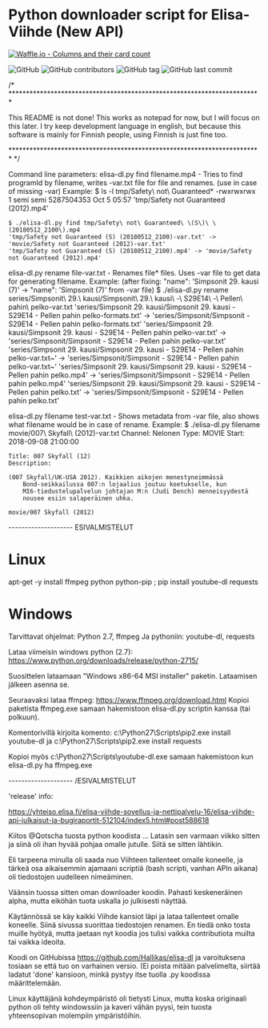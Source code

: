 # Python downloader script for Elisa-Viihde (New API)

[![Waffle.io - Columns and their card count](https://badge.waffle.io/Hallikas/elisa-dl.svg?columns=all)](https://waffle.io/Hallikas/elisa-dl)

![GitHub](https://img.shields.io/github/license/Hallikas/elisa-dl.svg)
![GitHub contributors](https://img.shields.io/github/contributors/Hallikas/elisa-dl.svg)
![GitHub tag](https://img.shields.io/github/tag/Hallikas/elisa-dl.svg)
![GitHub last commit](https://img.shields.io/github/last-commit/Hallikas/elisa-dl.svg)


/* ************************************************************************

This README is not done!  This works as notepad for now, but I will
focus on this later.  I try keep development language in english, but
because this software is mainly for Finnish people, using Finnish is just
fine too.

************************************************************************ */


Command line parameters:
elisa-dl.py find filename.mp4 - Tries to find programId by filename, writes -var.txt file for file and renames. (use in case of missing -var)
Example:
	$ ls -l tmp/Safety\ not\ Guaranteed*
	-rwxrwxrwx 1 semi semi 5287504353 Oct  5 05:57 'tmp/Safety not Guaranteed (2012).mp4'

	$ ./elisa-dl.py find tmp/Safety\ not\ Guaranteed\ \(S\)\ \(20180512_2100\).mp4
	'tmp/Safety not Guaranteed (S) (20180512_2100)-var.txt' -> 'movie/Safety not Guaranteed (2012)-var.txt'
	'tmp/Safety not Guaranteed (S) (20180512_2100).mp4' -> 'movie/Safety not Guaranteed (2012).mp4'


elisa-dl.py rename file-var.txt - Renames file* files. Uses -var file to get data for generating filename.
Example:
	(after fixing: "name": 'Simpsonit 29. kausi (7)' -> "name": 'Simpsonit (7)' from -var file)
	$ ./elisa-dl.py rename series/Simpsonit\ 29.\ kausi/Simpsonit\ 29.\ kausi\ -\ S29E14\ -\ Pellen\ pahin\ pelko-var.txt
	'series/Simpsonit 29. kausi/Simpsonit 29. kausi - S29E14 - Pellen pahin pelko-formats.txt' -> 'series/Simpsonit/Simpsonit - S29E14 - Pellen pahin pelko-formats.txt'
	'series/Simpsonit 29. kausi/Simpsonit 29. kausi - S29E14 - Pellen pahin pelko-var.txt' -> 'series/Simpsonit/Simpsonit - S29E14 - Pellen pahin pelko-var.txt'
	'series/Simpsonit 29. kausi/Simpsonit 29. kausi - S29E14 - Pellen pahin pelko-var.txt~' -> 'series/Simpsonit/Simpsonit - S29E14 - Pellen pahin pelko-var.txt~'
	'series/Simpsonit 29. kausi/Simpsonit 29. kausi - S29E14 - Pellen pahin pelko.mp4' -> 'series/Simpsonit/Simpsonit - S29E14 - Pellen pahin pelko.mp4'
	'series/Simpsonit 29. kausi/Simpsonit 29. kausi - S29E14 - Pellen pahin pelko.txt' -> 'series/Simpsonit/Simpsonit - S29E14 - Pellen pahin pelko.txt'


elisa-dl.py filename test-var.txt - Shows metadata from -var file, also shows what filename would be in case of rename.
Example:
	$ ./elisa-dl.py filename movie/007\ Skyfall\ \(2012\)-var.txt
	Channel: Nelonen
	Type: MOVIE
	Start: 2018-09-08 21:00:00

	Title: 007 Skyfall (12)
	Description:

	(007 Skyfall/UK-USA 2012). Kaikkien aikojen menestyneimmässä
        Bond-seikkailussa 007:n lojaalius joutuu koetukselle, kun
        MI6-tiedustelupalvelun johtajan M:n (Judi Dench) menneisyydestä
        nousee esiin salaperäinen uhka.

	movie/007 Skyfall (2012)


-------------------- ESIVALMISTELUT

Linux
=====

apt-get -y install ffmpeg python python-pip ; pip install youtube-dl requests


Windows
=======

Tarvittavat ohjelmat: Python 2.7, ffmpeg
Ja pythoniin: youtube-dl, requests

Lataa viimeisin windows python (2.7):
https://www.python.org/downloads/release/python-2715/

Suosittelen lataamaan "Windows x86-64 MSI installer" paketin. Lataamisen jälkeen asenna se.

Seuraavaksi lataa ffmpeg:
https://www.ffmpeg.org/download.html
Kopioi paketista ffmpeg.exe samaan hakemistoon elisa-dl.py scriptin kanssa (tai polkuun).

Komentorivillä kirjoita komento:
c:\Python27\Scripts\pip2.exe install youtube-dl
ja
c:\Python27\Scripts\pip2.exe install requests

Kopioi myös c:\Python27\Scripts\youtube-dl.exe samaan hakemistoon kun elisa-dl.py ha ffmpeg.exe

-------------------- /ESIVALMISTELUT


'release' info:

https://yhteiso.elisa.fi/elisa-viihde-sovellus-ja-nettipalvelu-16/elisa-viihde-api-julkaisut-ja-bugiraportit-512104/index5.html#post588618

Kiitos @Qotscha tuosta python koodista ... Latasin sen varmaan viikko sitten ja siinä oli ihan hyvää pohjaa omalle jutulle. Siitä se sitten lähtikin.

Eli tarpeena minulla oli saada nuo Viihteen tallenteet omalle koneelle, ja tärkeä osa aikaisemmin ajamaani scriptiä (bash scripti, vanhan APIn aikana) oli tiedostojen uudelleen nimeäminen.

Väänsin tuossa sitten oman downloader koodin. Pahasti keskeneräinen alpha, mutta eiköhän tuota uskalla jo julkisesti näyttää.

Käytännössä se käy kaikki Viihde kansiot läpi ja lataa tallenteet omalle koneelle. Siinä sivussa suorittaa tiedostojen renamen. En tiedä onko tosta muille hyötyä, mutta jaetaan nyt koodia jos tulisi vaikka contributiota muilta tai vaikka ideoita.

Koodi on GitHubissa https://github.com/Hallikas/elisa-dl ja varoituksena tosiaan se että tuo on varhainen versio. (Ei poista mitään palvelimelta, siirtää ladatut 'done' kansioon, minkä pystyy itse tuolla .py koodissa määrittelemään.

Linux käyttäjänä kohdeympäristö oli tietysti Linux, mutta koska originaali python oli tehty windowssiin ja kaveri vähän pyysi, tein tuosta yhteensopivan molempiin ympäristöihin.
